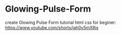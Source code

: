 # Glowing-Pulse-Form
create Glowing Pulse Form tutorial html css for beginer: https://www.youtube.com/shorts/jah0v5mX8js
